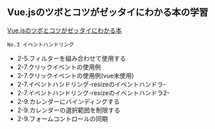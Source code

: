 ## Vue.jsのツボとコツがゼッタイにわかる本の学習
[Vue.jsのツボとコツがゼッタイにわかる本](https://www.shuwasystem.co.jp/book/9784798056494.html)

`No.3 イベントハンドリング`
- 2-5.フィルターを組み合わせて使用する
- 2-7.クリックイベントの使用例
- 2-7.クリックイベントの使用例(vue未使用)
- 2-7.イベントハンドリング-resizeのイベントハンドラ-
- 2-7.イベントハンドリング-resizeのイベントハンドラ2-
- 2-9.カレンダーにバインディングする
- 2-9.カレンダーの選択範囲を制限する
- 2-9.フォームコントロールの同期
